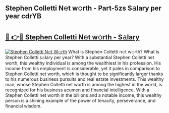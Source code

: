 ## Stephen Colletti N𝚎t w𝚘rth - Part-5zs S𝚊lary per year cdrYB

# <h2><a href="http://gc418at.nevu.top/?p=Stephen+Colletti">🔗 👉🔴 Stephen Colletti N𝚎t w𝚘rth - S𝚊lary</a></h2>

[![Stephen Colletti N𝚎t W𝚘rth](https://i.imgur.com/Oavwk0R.jpeg)](http://gc418at.nevu.top/?p=Stephen+Colletti)
What is Stephen Colletti n𝚎t w𝚘rth? What is Stephen Colletti s𝚊lary per year?
With a substantial Stephen Colletti net worth, this wealthy individual is among the wealthiest in his profession. His income from his employment is considerable, yet it pales in comparison to Stephen Colletti net worth, which is thought to be significantly larger thanks to his numerous business pursuits and real estate investments. This wealthy man, whose Stephen Colletti net worth is among the highest in the world, is recognized for his business acumen and financial intelligence. With a Stephen Colletti net worth in the billions and a notable income, this wealthy person is a shining example of the power of tenacity, perseverance, and financial wisdom.
